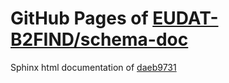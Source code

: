 GitHub Pages of [EUDAT-B2FIND/schema-doc](https://github.com/EUDAT-B2FIND/schema-doc.git)
===
Sphinx html documentation of [daeb9731](https://github.com/EUDAT-B2FIND/schema-doc/tree/daeb97311e27220583323a7bac1679238253fc5c)
